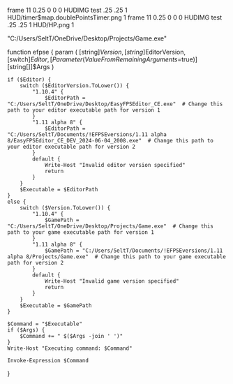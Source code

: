 frame 11 0.25 0 0 0 HUDIMG test .25 .25 1 HUD/timer$map.doublePointsTimer.png 1
frame 11 0.25 0 0 0 HUDIMG test .25 .25 1 HUD/HP.png 1

"C:/Users/SeltT/OneDrive/Desktop/Projects/Game.exe"


function efpse {
    param (
        [string]$Version,
        [string]$EditorVersion,
        [switch]$Editor,
        [Parameter(ValueFromRemainingArguments=$true)]
        [string[]]$Args
    )

    if ($Editor) {
        switch ($EditorVersion.ToLower()) {
            "1.10.4" {
                $EditorPath = "C:/Users/SeltT/OneDrive/Desktop/EasyFPSEditor_CE.exe"  # Change this path to your editor executable path for version 1
            }
            "1.11 alpha 8" {
                $EditorPath = "C:/Users/SeltT/Documents/!EFPSEversions/1.11 alpha 8/EasyFPSEditor_CE_DEV_2024-06-04_2008.exe"  # Change this path to your editor executable path for version 2
            }
            default {
                Write-Host "Invalid editor version specified"
                return
            }
        }
        $Executable = $EditorPath
    }
    else {
        switch ($Version.ToLower()) {
            "1.10.4" {
                $GamePath = "C:/Users/SeltT/OneDrive/Desktop/Projects/Game.exe"  # Change this path to your game executable path for version 1
            }
            "1.11 alpha 8" {
                $GamePath = "C:/Users/SeltT/Documents/!EFPSEversions/1.11 alpha 8/Projects/Game.exe"  # Change this path to your game executable path for version 2
            }
            default {
                Write-Host "Invalid game version specified"
                return
            }
        }
        $Executable = $GamePath
    }

    $Command = "$Executable"
    if ($Args) {
        $Command += " $($Args -join ' ')"
    }
    Write-Host "Executing command: $Command"

    Invoke-Expression $Command
}
